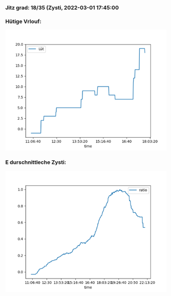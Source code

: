 ### Jitz grad: 18/35 (Zysti, 2022-03-01 17:45:00

### Hütige Vrlouf:
![Graph](Today.png)

### E durschnittleche Zysti:
![Graph](Zysti.png)